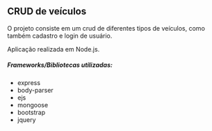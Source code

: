 ## CRUD de veículos

O projeto consiste em um crud de diferentes tipos de veículos, como também cadastro e login de usuário.

Aplicação realizada em Node.js.

##### Frameworks/Bibliotecas utilizadas:
- express
- body-parser
- ejs
- mongoose
- bootstrap
- jquery